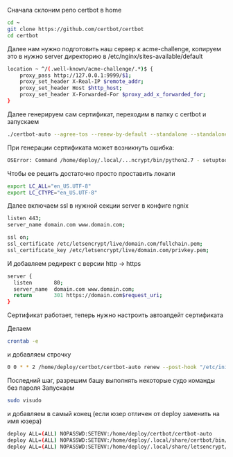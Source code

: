 Сначала склоним репо certbot в home
```sh
cd ~
git clone https://github.com/certbot/certbot
cd certbot
```
Далее нам нужно подготовить наш сервер к acme-challenge, копируем это в нужно server директорию в /etc/nginx/sites-available/default

```sh
location ~ ^/(.well-known/acme-challenge/.*)$ {
    proxy_pass http://127.0.0.1:9999/$1;
    proxy_set_header X-Real-IP $remote_addr;
    proxy_set_header Host $http_host;
    proxy_set_header X-Forwarded-For $proxy_add_x_forwarded_for;
}
```

Далее генерируем сам сертификат, переходим в папку с certbot и запускаем

```sh
./certbot-auto --agree-tos --renew-by-default --standalone --standalone-supported-challenges http-01 --http-01-port 9999 --server https://acme-v01.api.letsencrypt.org/directory certonly -d mydomain.com -d www.mydomain.com
```

При генерации сертификата может возникнуть ошибка:
```sh
OSError: Command /home/deploy/.local/...ncrypt/bin/python2.7 - setuptools pkg_resources pip wheel failed with error code 1
```
Чтобы ее решить достаточно просто проставить локали
```sh
export LC_ALL="en_US.UTF-8"
export LC_CTYPE="en_US.UTF-8"
```
Далее включаем ssl в нужной секции server в конфиге ngnix
```sh
listen 443;
server_name domain.com www.domain.com;

ssl on;
ssl_certificate /etc/letsencrypt/live/domain.com/fullchain.pem;
ssl_certificate_key /etc/letsencrypt/live/domain.com/privkey.pem;
```

И добавляем редирект с версии http -> https
```sh
server {
  listen       80;
  server_name  domain.com www.domain.com;
  return       301 https://domain.com$request_uri;
}
```

Сертификат работает, теперь нужно настроить автоапдейт сертификата

Делаем
```sh
crontab -e
```
и добавляем строчку
```sh
0 0 * * 2 /home/deploy/certbot/certbot-auto renew --post-hook "/etc/init.d/nginx restart" --noninteractive --no-self-upgrade --force-renew >> /var/log/certbot.log 2>&1
```

Последний шаг, разрешим башу выполнять некоторые судо команды без пароля
Запускаем
```sh
sudo visudo
```
и добавляем в самый конец (если юзер отличен от deploy заменить на имя юзера)
```sh
deploy ALL=(ALL) NOPASSWD:SETENV:/home/deploy/certbot/certbot-auto
deploy ALL=(ALL) NOPASSWD:SETENV:/home/deploy/.local/share/certbot/bin/certbot
deploy ALL=(ALL) NOPASSWD:SETENV:/home/deploy/.local/share/letsencrypt/bin/letsencrypt
```


